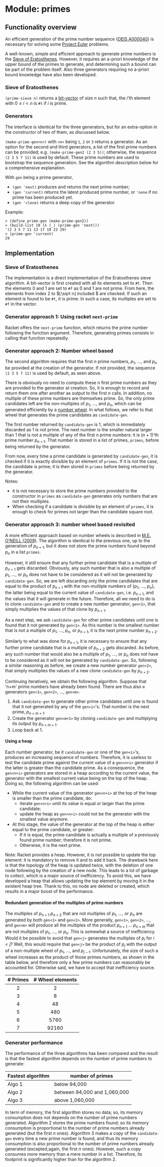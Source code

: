 # Module: primes

## Functionality overview

An efficient generation of the prime number sequence ([OEIS
A000040](https://oeis.org/A000040)) is necessary for solving some [Project
Euler](https://projecteuler.net/) problems. 

A well-known, simple and efficient approach to generate prime numbers is the
[Sieve of Eratosthenes](https://en.wikipedia.org/wiki/Sieve_of_Eratosthenes).
However, it requires an a-priori knowledge of the upper bound of the primes to
generate, and determining such a bound can be part of the problem itself. Also
three generators requiring no a-priori bound knowledge have also been developed.

### Sieve of Eratosthenes

`(prime-sieve n)` returns a [bit-vector](https://docs.racket-lang.org/data/bit-vector.html) of size $n$ such that, the $i$'th element with $0\le i<n$ is `#t` if $i$ is prime. 

### Generators

The interface is identical for the three generators, but for an extra-option in
the constructor of two of them, as discussed below.

`(make-prime-gen<n>)` with `<n>` being `1`, `2` or `3` returns a generator. As
an option for the second and third generators, a list of the first prime numbers
can be provided; e.g. `(make-prime-gen2 (2 3 5))`; otherwise, the sequence `(2 3
5 7 11)` is used by default. These prime numbers are used to bootstrap the
sequence generation. See the algorithm description below for a comprehensive
explanation.

With `gen` being a prime generator,
  * `(gen 'next)` produces and returns the next prime number;
  * `(gen 'current)` returns the latest produced prime number, or `'none` if no
    prime has been produced yet.
  * `(gen 'clone)` returns a deep copy of the generator. 

Example:
```
> (define prime-gen (make-prime-gen2))
> (build-list 10 (λ (_) (prime-gen 'next)))
'(2 3 5 7 11 13 17 19 23 29)
> (prime-gen 'current)
29
```

## Implementation

### Sieve of Eratosthenes

The implementation is a direct implementation of the Eratosthenes sieve
algorithm. A bit-vector is first created with all its elements set to `#t`. Then
the elements 0 and 1 are set to `#f` as $0$ and $1$ are not prime. From here,
the elements from index $2$ to $⌊\sqrt n⌋ included $ are checked. If such an element is
found to be `#t`, it is prime. In such a case, its multiples are set to `#f` in
the vector.

### Generator approach 1: Using racket `next-prime`

Racket offers the `next-prime` function, which returns the prime number
following the function argument. Therefore, generating primes consists in
calling that function repeatedly. 

### Generator approach 2: Number wheel based

The second algorithm requires that the first $n$ prime numbers, $p_1$, ..., and
$p_n$ be provided at the creation of the generator. If not provided, the
sequence `(2 3 5 7 11)` is used by default, as seen above. 

There is obviously no need to compute these $n$ first prime numbers as they are
provided to the generator at creation. So, it is enough to record and return
them one after another as output to the first $n$ calls. In addition, no
multiple of these prime numbers are themselves prime. So, the only prime
candidates left are the non-multiples of $p_1$, ..., and $p_n$, which can be
generated efficiently by a [number wheel](wheel-gen.md). In what follows, we
refer to that wheel that generates the prime candidates as `candidate-gen`.

The first number returned by `candidate-gen` is 1, which is immediately
discarded as 1 is not prime. The next number is the smaller natural larger than
1 that is not a multiple of any of the first $n$ prime numbers: it is $(n+1)$'th
prime number $p_{n+1}$. That number is stored in a list of primes, `primes`,
before being returned by the generator.

From now, every time a prime candidate is generated by `candidate-gen`, it is
checked if it is exactly divisible by an element of `primes`. If it is not the
case, the candidate is prime; it is then stored in `primes` before being
returned by the generator.

Notes: 
  * it is not necessary to store the prime numbers provided to the constructor
    in `primes` as `candidate-gen` generates only numbers that are not their
    multiples.
  * When checking if a candidate is divisible by an element of `primes`, it is
    enough to check for primes not larger than the candidate square root. 

### Generator approach 3: number wheel based revisited  

A more efficient approach based on number wheels is described in [M.E. O’NEILL
(2009)](https://www.cambridge.org/core/journals/journal-of-functional-programming/article/genuine-sieve-of-eratosthenes/FD3E90871269020CA6C64C25AB8A4FBD).
The algorithm is identical to the previous one, up to the generation of
$p_{n+1}$, but it does not store the prime numbers found beyond $p_n$ in a list
`primes`.

However, it still ensure that any further prime candidate that is a multiple of
$p_{n+1}$ gets discarded. Obviously, any such number that is also a multiple of
$p_1$, ..., or $p_n$ does not have to be considered as it will not be generated
by `candidate-gen`. So, we are left discarding only the prime candidates that
are equal to the product of $p_{n+1}$ with the non-multiple numbers of $\{p_1$,
..., $p_n\}$, the latter being equal to the current value of `candidate-gen`,
i.e. $p_{n+1}$, and the values that it will generate in the future. Therefore,
all we need to do is to clone `candidate-gen` and to create a new number
generator, `gen<1>`, that simply multiplies the values of that clone by
$p_{n+1}$. 

As a next step, we ask `candidate-gen` for other prime candidates until one is
found that it not generated by `gen<1>`. As this number is the smallest number
that is not a multiple of $p_1$, ..., $p_n$, or $p_{n+1}$, it is the next prime
number $p_{n+2}$. 

Similarly to what was done for $p_{n+1}$, it is necessary to ensure that any
further prime candidate that is a multiple of $p_{n+2}$ gets discarded. As
before, any such number that would also be a multiple of $p_1$, ..., or $p_n$
does not have to be considered as it will not be generated by `candidate-gen`.
So, following a similar reasoning as before, we create a new number generator
`gen<2>`, that simply multiplies the values of a new clone `candidate-gen` by
$p_{n+2}$. 

Continuing iteratively, we obtain the following algorithm. Suppose that 'n+m'
prime numbers have already been found. There are thus also `m` generators
`gen<1>`, `gen<2>`, ..., `gen<m>`.

  1. Ask `candidate-gen` to generate other prime candidates until one is found
     that it not generated by any of the `gen<i>`'s. That number is the next
     prime, $p_{n+m+1}$.
  2. Create the generator `gen<m+1>` by cloning `candidate-gen` and multiplying
     its output by $p_{n+m+1}$.
  3. Loop back at 1.

#### Using a heap

Each number generator, be it `candidate-gen` or one of the `gen<i>`'s, produces
an increasing sequence of numbers. Therefore, it is useless to test the
candidate prime against the current value of a `gen<n+i>` generator if the
latter is greater than the candidate prime. As a consequence, the `gen<n+i>`
generators are stored in a heap according to the current value, the generator
with the smallest current value being on the top of the heap. Doing so, the
following algorithm can be used:
* While the current value of the generator `gen<n+i>` at the top of the heap is
  smaller than the prime candidate, do:
  * iterate `gen<n+i>` until its value is equal or larger than the prime
    candidate;
  * update the heap as `gen<n+i>` could not be the generator with the smallest
    value anymore.
* At this stage, the value of the generator at the top of the heap is either
  equal to the prime candidate, or greater:
  * If it is equal, the prime candidate is actually a multiple of a previously
    found prime number; therefore it is not prime.
  * Otherwise, it is the next prime.

Note: Racket provides a heap. However, it is not possible to update the top
element: it is mandatory to remove it and to add it back. The drawback here is
that the topology of the heap is updated twice, with the deletion of one node
following by the creation of a new node. This leads to a lot of garbage to
collect, which is a major source of inefficiency. To avoid this, we have
developed a heap that allows updating the top element by moving it in the
existent heap tree. Thank to this, no node are deleted or created, which results
in a major boost of the performance. 

#### Redundant generation of the multiples of prime numbers

The multiples of $p_{n+1}.p_{n+2}$ that are not multiples of $p_1$, ..., or
$p_n$ are generated by both `gen<1>` and `gen<2>`. More generally, `gen<1>`,
`gen<2>`, ..., and `gen<m>` will produce all the multiples of the product
$p_{n+1}$ ... $p_{n+m}$ that are not multiples of $p_1$, ..., or $p_n$. This is
somewhat a source of inefficiency. Would it be possible to avoid that `gen<j>`
generates the multiples of $p_i$ for $i<j$? Well, this would require that
`gen<j>` be the product of $p_j$ with the output of a non-multiple wheel of
$p_1$, ..., and $p_{j-1}$. Unfortunately, the size of such a wheel increases as
the product of those primes numbers, as shown in the table below, and therefore
only a few prime numbers can reasonably be accounted for. Otherwise said, we
have to accept that inefficiency source.

| # Primes | # Wheel elements |
| :------: | :--------------: |
|    2     |        2         |
|    3     |        8         |
|    4     |        48        |
|    5     |       480        |
|    6     |       5760       |
|    7     |      92160       |

### Generator performance

The performance of the three algorithms has been compared and the result is that
the fastest algorithm depends on the number of prime numbers to generate:

Fastest algorithm | number of primes
------------------|-----------------
Algo 1 | below 94,000
Algo 2 | between 94,000 and 1,060,000
Algo 3 | above 1,060,000

In term of memory, the first algorithm stores no data; so, its memory
consumption does not depends on the number of prime numbers generated. Algorithm
2 stores the prime numbers found; so its memory consumption is proportional to
the number of prime numbers already generated (but the first $n$ ones).
Algorithm 3 makes a copy of the `candidate-gen` every time a new prime number is
found, and thus its memory consumption is also proportional to the number of
prime numbers already generated (excepted,again, the first $n$ ones). However,
such a copy consumes more memory than a mere number in a list. Therefore, its
footprint is significantly higher than for the algorithm 2. 